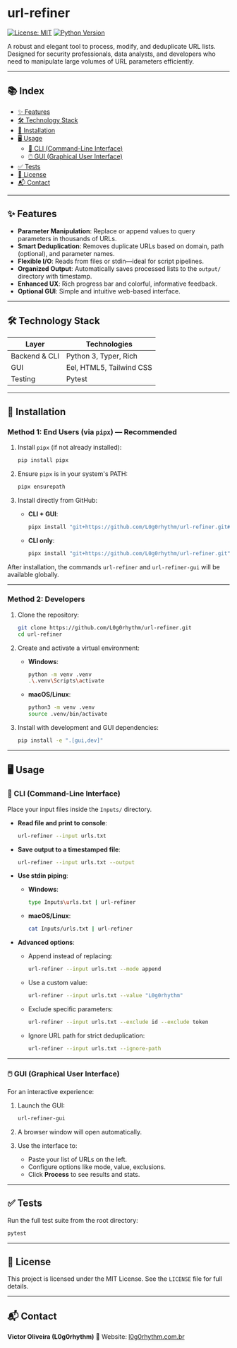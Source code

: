 # url-refiner

[![License: MIT](https://img.shields.io/badge/License-MIT-yellow.svg)](https://opensource.org/licenses/MIT)
[![Python Version](https://img.shields.io/badge/python-3.8+-blue.svg)](https://www.python.org/downloads/)

A robust and elegant tool to process, modify, and deduplicate URL lists. Designed for security professionals, data analysts, and developers who need to manipulate large volumes of URL parameters efficiently.

---

## 📚 Index

- [✨ Features](#-features)
- [🛠️ Technology Stack](#️-technology-stack)
- [🚀 Installation](#-installation)
- [🖥️ Usage](#-usage)
  - [🔧 CLI (Command-Line Interface)](#-cli-command-line-interface)
  - [🖱️ GUI (Graphical User Interface)](#️-gui-graphical-user-interface)
- [✅ Tests](#-tests)
- [📄 License](#-license)
- [📬 Contact](#-contact)

---

## ✨ Features

- **Parameter Manipulation**: Replace or append values to query parameters in thousands of URLs.
- **Smart Deduplication**: Removes duplicate URLs based on domain, path (optional), and parameter names.
- **Flexible I/O**: Reads from files or stdin—ideal for script pipelines.
- **Organized Output**: Automatically saves processed lists to the `output/` directory with timestamp.
- **Enhanced UX**: Rich progress bar and colorful, informative feedback.
- **Optional GUI**: Simple and intuitive web-based interface.

---

## 🛠️ Technology Stack

| Layer         | Technologies             |
| ------------- | ------------------------ |
| Backend & CLI | Python 3, Typer, Rich    |
| GUI           | Eel, HTML5, Tailwind CSS |
| Testing       | Pytest                   |

---

## 🚀 Installation

### Method 1: End Users (via `pipx`) — **Recommended**

1. Install `pipx` (if not already installed):

   ```sh
   pip install pipx
   ```

2. Ensure `pipx` is in your system's PATH:

   ```sh
   pipx ensurepath
   ```

3. Install directly from GitHub:
   - **CLI + GUI**:

     ```sh
     pipx install "git+https://github.com/L0g0rhythm/url-refiner.git#egg=url-refiner[gui]"
     ```

   - **CLI only**:

     ```sh
     pipx install "git+https://github.com/L0g0rhythm/url-refiner.git"
     ```

After installation, the commands `url-refiner` and `url-refiner-gui` will be available globally.

---

### Method 2: Developers

1. Clone the repository:

   ```sh
   git clone https://github.com/L0g0rhythm/url-refiner.git
   cd url-refiner
   ```

2. Create and activate a virtual environment:
   - **Windows**:

     ```sh
     python -m venv .venv
     .\.venv\Scripts\activate
     ```

   - **macOS/Linux**:

     ```sh
     python3 -m venv .venv
     source .venv/bin/activate
     ```

3. Install with development and GUI dependencies:

   ```sh
   pip install -e ".[gui,dev]"
   ```

---

## 🖥️ Usage

### 🔧 CLI (Command-Line Interface)

Place your input files inside the `Inputs/` directory.

- **Read file and print to console**:

  ```sh
  url-refiner --input urls.txt
  ```

- **Save output to a timestamped file**:

  ```sh
  url-refiner --input urls.txt --output
  ```

- **Use stdin piping**:
  - **Windows**:

    ```sh
    type Inputs\urls.txt | url-refiner
    ```

  - **macOS/Linux**:

    ```sh
    cat Inputs/urls.txt | url-refiner
    ```

- **Advanced options**:
  - Append instead of replacing:

    ```sh
    url-refiner --input urls.txt --mode append
    ```

  - Use a custom value:

    ```sh
    url-refiner --input urls.txt --value "L0g0rhythm"
    ```

  - Exclude specific parameters:

    ```sh
    url-refiner --input urls.txt --exclude id --exclude token
    ```

  - Ignore URL path for strict deduplication:

    ```sh
    url-refiner --input urls.txt --ignore-path
    ```

---

### 🖱️ GUI (Graphical User Interface)

For an interactive experience:

1. Launch the GUI:

   ```sh
   url-refiner-gui
   ```

2. A browser window will open automatically.

3. Use the interface to:
   - Paste your list of URLs on the left.
   - Configure options like mode, value, exclusions.
   - Click **Process** to see results and stats.

---

## ✅ Tests

Run the full test suite from the root directory:

```sh
pytest
```

---

## 📄 License

This project is licensed under the MIT License. See the `LICENSE` file for full details.

---

## 📬 Contact

**Victor Oliveira (L0g0rhythm)**
🔗 Website: [l0g0rhythm.com.br](https://l0g0rhythm.com.br)
